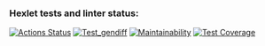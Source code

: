 ### Hexlet tests and linter status:
[![Actions Status](https://github.com/animob/frontend-project-46/actions/workflows/hexlet-check.yml/badge.svg)](https://github.com/animob/frontend-project-46/actions)
[![Test_gendiff](https://github.com/animob/frontend-project-46/actions/workflows/hexlet-check.yml/badge.svg)](https://github.com/animob/frontend-project-46/actions/workflows/main.yml)
[![Maintainability](https://api.codeclimate.com/v1/badges/6e04c18ba7d5a8d49135/maintainability)](https://codeclimate.com/github/animob/frontend-project-46/maintainability)
[![Test Coverage](https://api.codeclimate.com/v1/badges/6e04c18ba7d5a8d49135/test_coverage)](https://codeclimate.com/github/animob/frontend-project-46/test_coverage)
